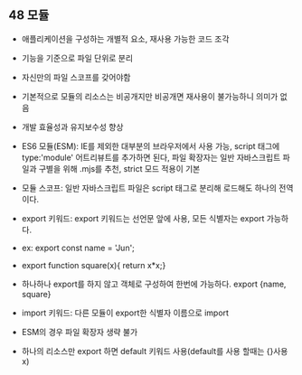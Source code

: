 ## 48 모듈

- 애플리케이션을 구성하는 개별적 요소, 재사용 가능한 코드 조각
- 기능을 기준으로 파일 단위로 분리
- 자신만의 파일 스코프를 갖어야함
- 기본적으로 모듈의 리소스는 비공개지만 비공개면 재사용이 불가능하니 의미가 없음
- 개발 효율성과 유지보수성 향상

- ES6 모듈(ESM): IE를 제외한 대부분의 브라우저에서 사용 가능, script 태그에 type:'module' 어트리뷰트를 추가하면 된다, 파일 확장자는 일반 자바스크립트 파일과 구별을 위해 .mjs를 추천, strict 모드 적용이 기본

- 모듈 스코프: 일반 자바스크립트 파일은 script 태그로 분리해 로드해도 하나의 전역이다.

- export 키워드: export 키워드는 선언문 앞에 사용, 모든 식별자는 export 가능하다.
- ex: export const name = 'Jun';
- export function square(x){ return x\*x;}
- 하나하나 export를 하지 않고 객체로 구성하여 한번에 가능하다. export {name, square}

- import 키워드: 다른 모듈이 export한 식별자 이름으로 import
- ESM의 경우 파일 확장자 생략 불가
- 하나의 리소스만 export 하면 default 키워드 사용(default를 사용 할때는 {}사용 x)
